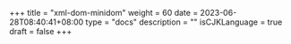 +++
title = "xml-dom-minidom"
weight = 60
date = 2023-06-28T08:40:41+08:00
type = "docs"
description = ""
isCJKLanguage = true
draft = false
+++